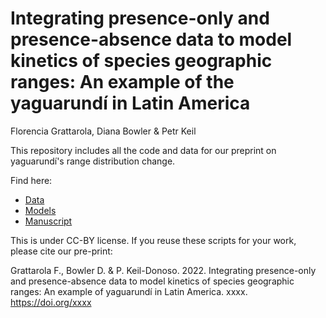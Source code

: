 # Integrating presence-only and presence-absence data to model kinetics of species geographic ranges: An example of the yaguarundí in Latin America

Florencia Grattarola, Diana Bowler & Petr Keil

This repository includes all the code and data for our preprint on yaguarundí's range distribution change.

Find here:
  - [Data](/data)
  - [Models](/models)
  - [Manuscript](/manuscript)

This is under CC-BY license. If you reuse these scripts for your work, please cite our pre-print:

Grattarola F., Bowler D. & P. Keil-Donoso. 2022. Integrating presence-only and presence-absence data to model kinetics of species geographic ranges: An example of yaguarundí in Latin America. xxxx. https://doi.org/xxxx
